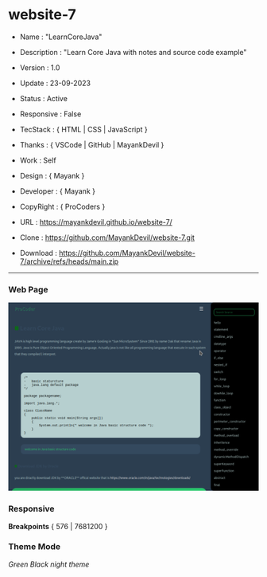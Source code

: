 # website-7

- Name : "LearnCoreJava"

- Description : "Learn Core Java with notes and source code example"

- Version : 1.0

- Update : 23-09-2023

- Status : Active

- Responsive : False

- TecStack : { HTML | CSS | JavaScript }

- Thanks : { VSCode | GitHub | MayankDevil }

- Work : Self

- Design : { Mayank }

- Developer : { Mayank }

- CopyRight : { ProCoders }

- URL : https://mayankdevil.github.io/website-7/

- Clone : https://github.com/MayankDevil/website-7.git

- Download : https://github.com/MayankDevil/website-7/archive/refs/heads/main.zip

---

### Web Page

![Alt text](./data/LearnCoreJava.png "HomePage")

### Responsive

**Breakpoints** { 576 | 7681200 }

### Theme Mode

_Green Black night theme_



